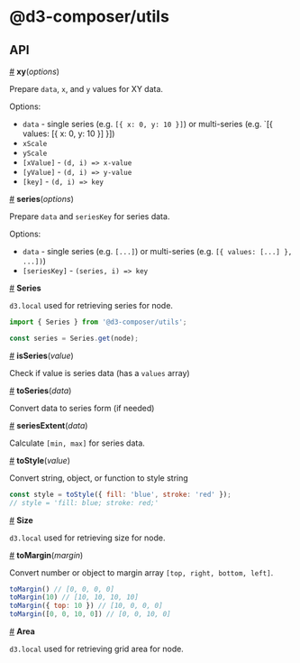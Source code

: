 # @d3-composer/utils

## API

<a href="#xy" name="xy">#</a> <b>xy</b>(<i>options</i>)

Prepare `data`, `x`, and `y` values for XY data.

Options:

- `data` - single series (e.g. `[{ x: 0, y: 10 }]`) or multi-series (e.g. `[{ values: [{ x: 0, y: 10 }] }])
- `xScale`
- `yScale`
- `[xValue]` - `(d, i) => x-value`
- `[yValue]` - `(d, i) => y-value`
- `[key]` - `(d, i) => key`

<a href="#series" name="series">#</a> <b>series</b>(<i>options</i>)

Prepare `data` and `seriesKey` for series data.

Options:

- `data` - single series (e.g. `[...]`) or multi-series (e.g. `[{ values: [...] }, ...])`)
- `[seriesKey]` - `(series, i) => key`

<a href="#series-local" name="series-local">#</a> <b>Series</b>

`d3.local` used for retrieving series for node.

```js
import { Series } from '@d3-composer/utils';

const series = Series.get(node);
```

<a href="#isSeries" name="isSeries">#</a> <b>isSeries</b>(<i>value</i>)

Check if value is series data (has a `values` array)

<a href="#toSeries" name="toSeries">#</a> <b>toSeries</b>(<i>data</i>)

Convert data to series form (if needed)

<a href="#seriesExtent" name="seriesExtent">#</a> <b>seriesExtent</b>(<i>data</i>)

Calculate `[min, max]` for series data.

<a href="#toStyle" name="toStyle">#</a> <b>toStyle</b>(<i>value</i>)

Convert string, object, or function to style string

```js
const style = toStyle({ fill: 'blue', stroke: 'red' });
// style = 'fill: blue; stroke: red;'
```

<a href="#Size-local" name="Size-local">#</a> <b>Size</b>

`d3.local` used for retrieving size for node.

<a href="#toMargin" name="toMargin">#</a> <b>toMargin</b>(<i>margin</i>)

Convert number or object to margin array `[top, right, bottom, left]`.

```js
toMargin() // [0, 0, 0, 0]
toMargin(10) // [10, 10, 10, 10]
toMargin({ top: 10 }) // [10, 0, 0, 0]
toMargin([0, 0, 10, 0]) // [0, 0, 10, 0]
```

<a href="#Area-local" name="Area-local">#</a> <b>Area</b>

`d3.local` used for retrieving grid area for node.
